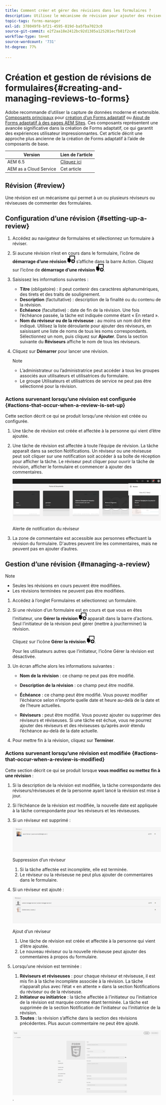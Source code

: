 ```yaml
---
title: Comment créer et gérer des révisions dans les formulaires ?
description: Utilisez le mécanisme de révision pour ajouter des réviseurs et permettre aux réviseurs de commenter un formulaire.
topic-tags: forms-manager
exl-id: 378049f8-bf21-4595-819d-ba5fba7023c0
source-git-commit: e2f2aa18e2412bc92d1385a125281ecfb81f2ce8
workflow-type: tm+mt
source-wordcount: '731'
ht-degree: 77%

---
```


# Création et gestion de révisions de formulaires{#creating-and-managing-reviews-to-forms}

<span class="preview"> Adobe recommande d’utiliser la capture de données moderne et extensible. [Composants principaux](https://experienceleague.adobe.com/docs/experience-manager-core-components/using/adaptive-forms/introduction.html?lang=fr) pour [création d’un Forms adaptatif](/help/forms/creating-adaptive-form-core-components.md) ou [Ajout de Forms adaptatif à des pages AEM Sites](/help/forms/create-or-add-an-adaptive-form-to-aem-sites-page.md). Ces composants représentent une avancée significative dans la création de Forms adaptatif, ce qui garantit des expériences utilisateur impressionnantes. Cet article décrit une approche plus ancienne de la création de Forms adaptatif à l’aide de composants de base. </span>


| Version | Lien de l’article |
| -------- | ---------------------------- |
| AEM 6.5 | [Cliquez ici](https://experienceleague.adobe.com/docs/experience-manager-65/forms/adaptive-forms-advanced-authoring/create-reviews-forms.html) |
| AEM as a Cloud Service | Cet article |

## Révision {#review}

Une révision est un mécanisme qui permet à un ou plusieurs réviseurs ou réviseuses de commenter des formulaires.

## Configuration d’une révision {#setting-up-a-review}

1. Accédez au navigateur de formulaires et sélectionnez un formulaire à réviser.
1. Si aucune révision n’est en cours dans le formulaire, l’icône de **démarrage d’une révision** ![aem6forms_review_chat_comment](assets/aem6forms_review_chat_comment.png) s’affiche dans la barre Action. Cliquez sur l’icône de **démarrage d’une révision** ![aem6forms_review_chat_comment](assets/aem6forms_review_chat_comment.png).
1. Saisissez les informations suivantes :

   * **Titre** (obligatoire) : il peut contenir des caractères alphanumériques, des tirets et des traits de soulignement.
   * **Description** (factultative) : description de la finalité ou du contenu de la révision.
   * **Echéance** (facultative) : date de fin de la révision. Une fois l’échéance passée, la tâche est indiquée comme étant « En retard ».
   * **Nom du réviseur ou de la réviseuse** : au moins un nom doit être indiqué. Utilisez la liste déroulante pour ajouter des réviseurs, en saisissant une liste de noms de tous les noms correspondants. Sélectionnez un nom, puis cliquez sur **Ajouter**. Dans la section suivante du **Réviseurs** affiche le nom de tous les réviseurs.

1. Cliquez sur **Démarrer** pour lancer une révision.

   >[!NOTE]
   >
   >* L’administrateur ou l’administratrice peut accéder à tous les groupes associés aux utilisateurs et utilisatrices du formulaire.
   >* Le groupe Utilisateurs et utilisatrices de service ne peut pas être sélectionné pour la révision.

### Actions survenant lorsqu’une révision est configurée {#actions-that-occur-when-a-review-is-set-up}

Cette section décrit ce qui se produit lorsqu’une révision est créée ou configurée.

1. Une tâche de révision est créée et affectée à la personne qui vient d’être ajoutée.
1. Une tâche de révision est affectée à toute l’équipe de révision. La tâche apparaît dans sa section Notifications. Un réviseur ou une réviseuse peut soit cliquer sur une notification soit accéder à sa boîte de réception pour afficher la tâche. Le réviseur peut cliquer pour ouvrir la tâche de révision, afficher le formulaire et commencer à ajouter des commentaires.

   ![Alerte de notification du réviseur](assets/review-notification-img.png)

   Alerte de notification du réviseur

1. La zone de commentaire est accessible aux personnes effectuant la révision du formulaire. D&#39;autres peuvent lire les commentaires, mais ne peuvent pas en ajouter d’autres.

## Gestion d’une révision {#managing-a-review}

>[!NOTE]
>
>* Seules les révisions en cours peuvent être modifiées.
>* Les révisions terminées ne peuvent pas être modifiées.

1. Accédez à l’onglet Formulaires et sélectionnez un formulaire.

1. Si une révision d’un formulaire est en cours et que vous en êtes l’initiateur, une **Gérer la révision** ![aem6forms_review_chat_comment](assets/aem6forms_review_chat_comment.png) apparaît dans la barre d’actions. Seul l’initiateur de la révision peut gérer (mettre à jour/terminer) la révision.

   Cliquez sur l’icône **Gérer la révision** ![aem6forms_review_chat_comment](assets/aem6forms_review_chat_comment.png).

   Pour les utilisateurs autres que l’initiateur, l’icône Gérer la révision est désactivée.

1. Un écran affiche alors les informations suivantes :

   * **Nom de la révision** : ce champ ne peut pas être modifié.

   * **Description de la révision** : ce champ peut être modifié.

   * **Échéance** : ce champ peut être modifié. Vous pouvez modifier l’échéance selon n’importe quelle date et heure au-delà de la date et de l’heure actuelles.

   * **Réviseurs** : peut être modifié. Vous pouvez ajouter ou supprimer des réviseurs et réviseuses. Si une tâche est échue, vous ne pourrez ajouter des réviseurs et des réviseuses qu’après avoir étendu l’échéance au-delà de la date actuelle.

1. Pour mettre fin à la révision, cliquez sur **Terminer**.

### Actions survenant lorsqu’une révision est modifiée {#actions-that-occur-when-a-review-is-modified}

Cette section décrit ce qui se produit lorsque **vous modifiez ou mettez fin à une révision** :

1. Si la description de la révision est modifiée, la tâche correspondante des réviseurs/réviseuses et de la personne ayant lancé la révision est mise à jour.
1. Si l’échéance de la révision est modifiée, la nouvelle date est appliquée à la tâche correspondante pour les réviseurs et les réviseuses.

1. Si un réviseur est supprimé :

   ![Suppression d’un réviseur](assets/removeduser.png)

   Suppression d’un réviseur

   1. Si la tâche affectée est incomplète, elle est terminée.
   1. Le réviseur ou la réviseuse ne peut plus ajouter de commentaires dans le formulaire.

1. Si un réviseur est ajouté :

   ![Ajout d’un réviseur](assets/addedreviewer.png)

   Ajout d’un réviseur

   1. Une tâche de révision est créée et affectée à la personne qui vient d’être ajoutée.
   1. Le nouveau réviseur ou la nouvelle réviseuse peut ajouter des commentaires à propos du formulaire.

1. Lorsqu’une révision est terminée :

   1. **Réviseurs et réviseuses** : pour chaque réviseur et réviseuse, il est mis fin à la tâche incomplète associée à la révision. La tâche n’apparaît plus avec l’état « en attente » dans la section Notifications du réviseur ou de la réviseuse.
   1. **Initiateur ou initiatrice** : la tâche affectée à l’initiateur ou l’initiatrice de la révision est marquée comme étant terminée. La tâche est supprimée de la section Notification de l’initiateur ou l’initiatrice de la révision.
   1. **Toutes** : la révision s’affiche dans la section des révisions précédentes. Plus aucun commentaire ne peut être ajouté.

   ![Révision terminée](assets/review-complete-imgg.png).
